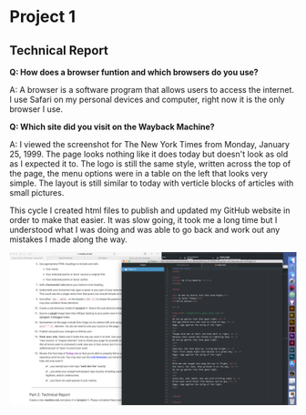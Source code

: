 <h1>Project 1</h1>
<h2>Technical Report</h2>

<b>Q: How does a browser funtion and which browsers do you use?</b>

A: A browser is a software program that allows users to access the internet.
I use Safari on my personal devices and computer, right now it is the only browser
I use.

<b>Q: Which site did you visit on the Wayback Machine?</b>

A: I viewed the screenshot for The New York Times from Monday, January 25, 1999.
The page looks nothing like it does today but doesn't look as old as I expected
it to. The logo is still the same style, written across the top of the page, the
menu options were in a table on the left that looks very simple. The layout is
still similar to today with verticle blocks of articles with small pictures.

This cycle I created html files to publish and updated my GitHub website in order
to make that easier. It was slow going, it took me a long time but I understood what
I was doing and was able to go back and work out any mistakes I made along the way.

<img src="./Images/Project_01_screenshot.png" />
